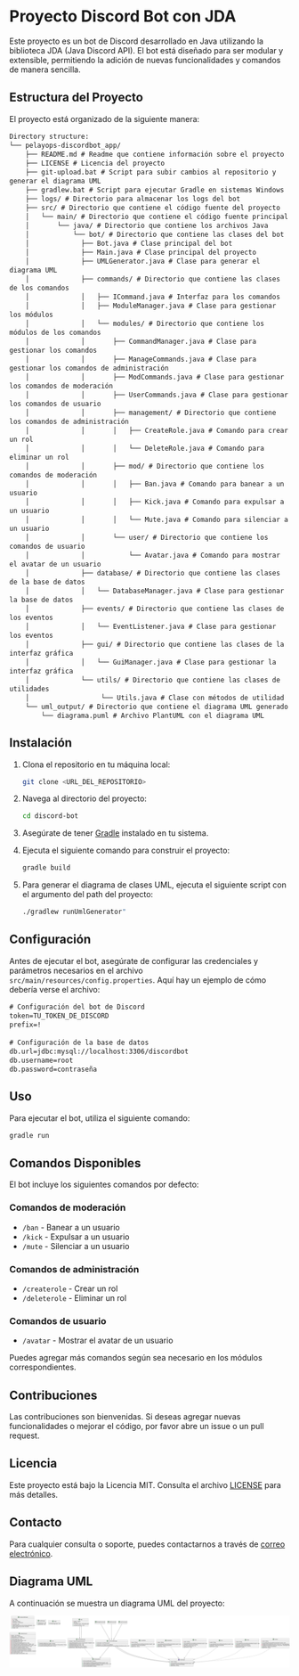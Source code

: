 # Proyecto Discord Bot con JDA

Este proyecto es un bot de Discord desarrollado en Java utilizando la biblioteca JDA (Java Discord API). El bot está diseñado para ser modular y extensible, permitiendo la adición de nuevas funcionalidades y comandos de manera sencilla.

## Estructura del Proyecto

El proyecto está organizado de la siguiente manera:

```
Directory structure:
└── pelayops-discordbot_app/
    ├── README.md # Readme que contiene información sobre el proyecto
    ├── LICENSE # Licencia del proyecto
    ├── git-upload.bat # Script para subir cambios al repositorio y generar el diagrama UML
    ├── gradlew.bat # Script para ejecutar Gradle en sistemas Windows
    ├── logs/ # Directorio para almacenar los logs del bot
    ├── src/ # Directorio que contiene el código fuente del proyecto
    │   └── main/ # Directorio que contiene el código fuente principal
    │       └── java/ # Directorio que contiene los archivos Java
    │           └── bot/ # Directorio que contiene las clases del bot
    │             ├── Bot.java # Clase principal del bot
    │             ├── Main.java # Clase principal del proyecto
    │             ├── UMLGenerator.java # Clase para generar el diagrama UML
    │             ├── commands/ # Directorio que contiene las clases de los comandos
    │             │   ├── ICommand.java # Interfaz para los comandos
    │             │   ├── ModuleManager.java # Clase para gestionar los módulos
    │             │   └── modules/ # Directorio que contiene los módulos de los comandos
    │             │       ├── CommandManager.java # Clase para gestionar los comandos
    │             │       ├── ManageCommands.java # Clase para gestionar los comandos de administración
    │             │       ├── ModCommands.java # Clase para gestionar los comandos de moderación
    │             │       ├── UserCommands.java # Clase para gestionar los comandos de usuario
    │             │       ├── management/ # Directorio que contiene los comandos de administración
    │             │       │   ├── CreateRole.java # Comando para crear un rol
    │             │       │   └── DeleteRole.java # Comando para eliminar un rol
    │             │       ├── mod/ # Directorio que contiene los comandos de moderación
    │             │       │   ├── Ban.java # Comando para banear a un usuario
    │             │       │   ├── Kick.java # Comando para expulsar a un usuario
    │             │       │   └── Mute.java # Comando para silenciar a un usuario
    │             │       └── user/ # Directorio que contiene los comandos de usuario
    │             │           └── Avatar.java # Comando para mostrar el avatar de un usuario
    │             ├── database/ # Directorio que contiene las clases de la base de datos
    │             │   └── DatabaseManager.java # Clase para gestionar la base de datos
    │             ├── events/ # Directorio que contiene las clases de los eventos
    │             │   └── EventListener.java # Clase para gestionar los eventos
    │             ├── gui/ # Directorio que contiene las clases de la interfaz gráfica
    │             │   └── GuiManager.java # Clase para gestionar la interfaz gráfica
    │             └── utils/ # Directorio que contiene las clases de utilidades
    │                  └── Utils.java # Clase con métodos de utilidad
    └── uml_output/ # Directorio que contiene el diagrama UML generado
        └── diagrama.puml # Archivo PlantUML con el diagrama UML
```

## Instalación

1. Clona el repositorio en tu máquina local:
   ```sh
   git clone <URL_DEL_REPOSITORIO>
   ```

2. Navega al directorio del proyecto:
   ```sh
   cd discord-bot
   ```

3. Asegúrate de tener [Gradle](https://gradle.org/install/) instalado en tu sistema.

4. Ejecuta el siguiente comando para construir el proyecto:
   ```sh
   gradle build
   ```

5. Para generar el diagrama de clases UML, ejecuta el siguiente script con el argumento del path del proyecto:
   ```sh
   ./gradlew runUmlGenerator"
   ```

## Configuración

Antes de ejecutar el bot, asegúrate de configurar las credenciales y parámetros necesarios en el archivo `src/main/resources/config.properties`. Aquí hay un ejemplo de cómo debería verse el archivo:

```properties
# Configuración del bot de Discord
token=TU_TOKEN_DE_DISCORD
prefix=!

# Configuración de la base de datos
db.url=jdbc:mysql://localhost:3306/discordbot
db.username=root
db.password=contraseña
```

## Uso

Para ejecutar el bot, utiliza el siguiente comando:

```sh
gradle run
```

## Comandos Disponibles

El bot incluye los siguientes comandos por defecto:

### Comandos de moderación

- `/ban` - Banear a un usuario
- `/kick` - Expulsar a un usuario
- `/mute` - Silenciar a un usuario

### Comandos de administración

- `/createrole` - Crear un rol
- `/deleterole` - Eliminar un rol

### Comandos de usuario

- `/avatar` - Mostrar el avatar de un usuario


Puedes agregar más comandos según sea necesario en los módulos correspondientes.

## Contribuciones

Las contribuciones son bienvenidas. Si deseas agregar nuevas funcionalidades o mejorar el código, por favor abre un issue o un pull request.

## Licencia

Este proyecto está bajo la Licencia MIT. Consulta el archivo [LICENSE](./LICENSE) para más detalles.

## Contacto

Para cualquier consulta o soporte, puedes contactarnos a través de [correo electrónico](mailto:pelayops1041@gmail.com).

## Diagrama UML

A continuación se muestra un diagrama UML del proyecto:

![Diagrama UML](./uml_output/diagrama.svg)
